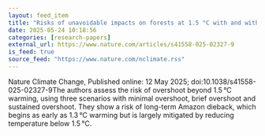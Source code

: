 ```yaml
---
layout: feed_item
title: "Risks of unavoidable impacts on forests at 1.5 °C with and without overshoot"
date: 2025-05-24 10:18:56
categories: [research-papers]
external_url: https://www.nature.com/articles/s41558-025-02327-9
is_feed: true
source_feed: "https://www.nature.com/nclimate.rss"
---
```


Nature Climate Change, Published online: 12 May 2025; doi:10.1038/s41558-025-02327-9The authors assess the risk of overshoot beyond 1.5 °C warming, using three scenarios with minimal overshoot, brief overshoot and sustained overshoot. They show a risk of long-term Amazon dieback, which begins as early as 1.3 °C warming but is largely mitigated by reducing temperature below 1.5 °C.
